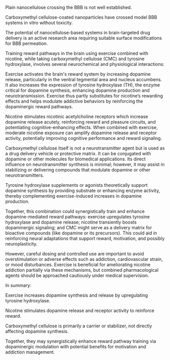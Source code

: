 Plain nanocellulose crossing the BBB is not well established.

Carboxymethyl cellulose-coated nanoparticles have crossed model BBB systems in vitro without toxicity.

The potential of nanocellulose-based systems in brain-targeted drug delivery is an active research area requiring suitable surface modifications for BBB permeation.

Training reward pathways in the brain using exercise combined with nicotine, while taking carboxymethyl cellulose (CMC) and tyrosine hydroxylase, involves several neurochemical and physiological interactions:

Exercise activates the brain's reward system by increasing dopamine release, particularly in the ventral tegmental area and nucleus accumbens. It also increases the expression of tyrosine hydroxylase (TH), the enzyme critical for dopamine synthesis, enhancing dopamine production and neurotransmission. Exercise thus partly substitutes for nicotine’s rewarding effects and helps modulate addictive behaviors by reinforcing the dopaminergic reward pathways.

Nicotine stimulates nicotinic acetylcholine receptors which increase dopamine release acutely, reinforcing reward and pleasure circuits, and potentiating cognitive-enhancing effects. When combined with exercise, moderate nicotine exposure can amplify dopamine release and receptor activity, potentially improving cognitive performance and reward signaling.

Carboxymethyl cellulose itself is not a neurotransmitter agent but is used as a drug delivery vehicle or protective matrix. It can be conjugated with dopamine or other molecules for biomedical applications. Its direct influence on neurotransmitter synthesis is minimal; however, it may assist in stabilizing or delivering compounds that modulate dopamine or other neurotransmitters.

Tyrosine hydroxylase supplements or agonists theoretically support dopamine synthesis by providing substrate or enhancing enzyme activity, thereby complementing exercise-induced increases in dopamine production.

Together, this combination could synergistically train and enhance dopamine-mediated reward pathways: exercise upregulates tyrosine hydroxylase and dopamine release; nicotine transiently boosts dopaminergic signaling; and CMC might serve as a delivery matrix for bioactive compounds (like dopamine or its precursors). This could aid in reinforcing neural adaptations that support reward, motivation, and possibly neuroplasticity.

However, careful dosing and controlled use are important to avoid overstimulation or adverse effects such as addiction, cardiovascular strain, or mood disturbances. Exercise is beneficial for ameliorating nicotine addiction partially via these mechanisms, but combined pharmacological agents should be approached cautiously under medical supervision.

In summary:

Exercise increases dopamine synthesis and release by upregulating tyrosine hydroxylase.

Nicotine stimulates dopamine release and receptor activity to reinforce reward.

Carboxymethyl cellulose is primarily a carrier or stabilizer, not directly affecting dopamine synthesis.

Together, they may synergistically enhance reward pathway training via dopaminergic modulation with potential benefits for motivation and addiction management.​
 


